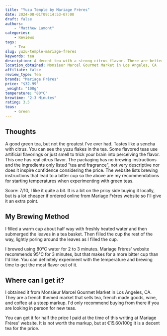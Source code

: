 ```yaml
---
title: "Yuzu Temple by Mariage Frères"
date: 2024-08-01T09:14:53-07:00
draft: false
authors: 
    - "Matthew Lamont"
categories: 
    - Reviews
tags: 
    - Tea
slug: yuzu-temple-mariage-freres
keywords: tea
description: A decent tea with a strong citrus flavor. There are better teas for the price, but it is worth trying out. 
location_obtained: Monsieur Marcel Gourmet Market in Los Angeles, CA
affiliate: false
review_type: Tea
brands: "Mariage Frères"
price: "$32.99"
_weight: "100g"
temperature: "80°C"
brewtime: "2-3 Minutes"
rating: 3.5
teas: 
    - Green
---
```


## Thoughts

A good green tea, but not the greatest I've ever had. Tastes like a sencha with citrus. You can see the yuzu flakes in the tea. Some flavored teas use artificial flavorings or just smell to trick your brain into perceiving the flavor. This one has real citrus flavor. The packaging has no brewing instructions and the ingredients only listed "tea and fragrance", not very descriptive nor does it inspire confidence considering the price. The website lists brewing instructions that lead to a bitter cup so the above are my recommendations for starting temperatures when experimenting with green teas.

Score: 7/10, I like it quite a bit. It is a bit on the pricy side buying it locally, but is a lot cheaper if ordered online from Mariage Frères website so I'll give it an extra point.

## My Brewing Method

I filled a warm cup about half way with freshly heated water and then submerged the leaves in a tea basket. Then filled the cup the rest of the way, lightly poring around the leaves as I filled the cup. 

I brewed using 80°C water for 2 to 3 minutes. Mariage Frères' website recommends 95°C for 3 minutes, but that makes for a more bitter cup than I'd like. You can definitely experiment with the temperature and brewing time to get the most flavor out of it.

## Where can I get it?

I obtained it from Monsieur Marcel Gourmet Market in Los Angeles, CA. They are a french themed market that sells tea, french made goods, wine, and coffee at a steep markup. I'd only recommend buying from there if you are looking in person for new teas. 

You can get it for half the price I paid at the time of this writing at  Mariage Frères' website. It is not worth the markup, but at €15.60/100g it is a decent tea for the price.
